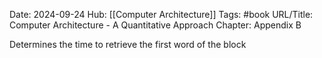 Date: 2024-09-24
Hub: [[Computer Architecture]]
Tags: #book
URL/Title: Computer Architecture - A Quantitative Approach
Chapter: Appendix B

Determines the time to retrieve the first word of the block